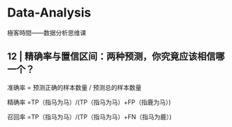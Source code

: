 # Data-Analysis
極客時間——数据分析思维课


## 12 | 精确率与置信区间：两种预测，你究竟应该相信哪一个？

准确率 = 预测正确的样本数量 / 预测总的样本数量

精确率 =TP（指马为马）/(TP（指马为马）+FP（指鹿为马）)

召回率 =TP（指马为马）/(TP（指马为马）+FN（指马为鹿）)

